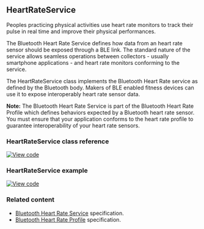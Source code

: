 ## HeartRateService

Peoples practicing physical activities use heart rate monitors to track their pulse in real time and improve their physical performances.

The Bluetooth Heart Rate Service defines how data from an heart rate sensor should be exposed through a BLE link. The standard nature of the service allows seamless operations between collectors - usually smartphone applications - and heart rate monitors conforming to the service.

The HeartRateService class implements the Bluetooth Heart Rate service as defined by the Bluetooth body. Makers of BLE enabled fitness devices can use it to expose interoperably heart rate sensor data.

<span class="note"> **Note:** The Bluetooth Heart Rate Service is part of the Bluetooth Heart Rate Profile which defines behaviors expected by a Bluetooth heart rate sensor. You must ensure that your application conforms to the heart rate profile to guarantee interoperability of your heart rate sensors. </span>

### HeartRateService class reference

[![View code](https://www.mbed.com/embed/?type=library)](https://os.mbed.com/docs/v5.6/mbed-os-api-doxy/class_heart_rate_service.html)

### HeartRateService example

[![View code](https://www.mbed.com/embed/?url=https://os.mbed.com/teams/mbed-os-examples/code/mbed-os-example-ble-HeartRate/)](https://os.mbed.com/teams/mbed-os-examples/code/mbed-os-example-ble-HeartRate/file/307bde0f868f/source/main.cpp)


### Related content

- [Bluetooth Heart Rate Service](https://www.bluetooth.org/docman/handlers/downloaddoc.ashx?doc_id=239866) specification.
- [Bluetooth Heart Rate Profile](https://www.bluetooth.org/docman/handlers/downloaddoc.ashx?doc_id=239865) specification.

